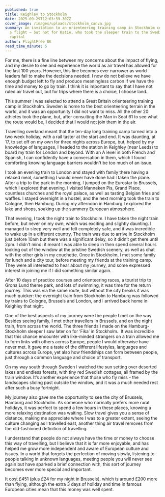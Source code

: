 ```yaml
---
published: true
title: Keighley to Stockholm
date: 2025-09-29T12:03:59.307Z
cover_image: /images/uploads/stockholm_canva.jpg
summary: An invitation to an orienteering training camp in Stockholm could mean
  a flight – but not for Katie, who took the sleeper train to the Swedish
  capital
author: FlightFree UK
read_time_minute: 5
---
```

For me, there is a fine line between my concerns about the impact of flying, and my desire to see and experience the world as air travel has allowed for the last 100 years. However, this line becomes ever narrower as world leaders fail to make the decisions needed. I now do not believe we have enough budget left to fly and produce meaningless carbon if we have the time and money to go by train. I think it is important to say that I have not ruled air travel out, but for trips where there is a choice, I choose land. 

This summer I was selected to attend a Great Britain orienteering training camp in Stockholm. Sweden is home to the best orienteering terrain in the world, and it was an opportunity I did not want to miss. All the other 20 athletes took the plane, but, after consulting the Man in Seat 61 to see what the route would be, I decided that I would not join them in the air.

Travelling overland meant that the ten-day long training camp turned into a two week holiday, with a rail taster at the start and end. It was daunting, at 17, to set off on my own for three nights across Europe, but, helped by my knowledge of languages, I headed to the station in Keighley (near Leeds) to board my train for London and beyond. With an A level in both French and Spanish, I can confidently have a conversation in them, which I found comforting knowing language barriers wouldn't be too much of an issue.

I took an evening train to London and stayed with family there having a relaxed meal, something I would never have done had I taken the plane. After a trip to the park in the morning, I jumped on the Eurostar to Brussels, which I explored that evening. I visited Manneken Pis, Grand Place, countless churches and the royal palace, as well as tasting Belgian fries and waffles. I stayed overnight in a hostel, and the next morning took the train to Cologne, then Hamburg. During my afternoon in Hamburg I explored the lake and shops, soaking up the summery European atmosphere.

That evening, I took the night train to Stockholm. I have taken the night train before, but never on my own, which was exciting and slightly daunting. I managed to sleep very well and felt completely safe, and it was incredible to wake up in a different country. The train was due to arrive in Stockholm just before 10am but there was a significant delay, so it didn’t get there until 2pm. I didn’t mind: it meant I was able to sleep in then spend several hours looking out of the window at the pristine Swedish scenery, as well as chat with the other girls in my couchette. Once in Stockholm, I met some family for lunch and a city tour, before meeting my friends at the training camp. They were all interested to hear about my journey, and some expressed interest in joining me if I did something similar again.

After 10 days of practice courses and orienteering races, a tourist trip to Grona Lund theme park, and lots of swimming, it was time for the return journey. This was via the same route, but without the city breaks it was much quicker: the overnight train from Stockholm to Hamburg was followed by trains to Cologne, Brussels and London, and I arrived back home in Keighley that night.

One of the best aspects of my journey were the people I met on the way. Besides seeing family, I met other travellers in Brussels, and on the night train, from across the world. The three friends I made on the Hamburg-Stockholm sleeper I saw later on for ‘Fika’ in Stockholm.  It was incredible that this chance encounter with like-minded strangers on a train allowed me to form links with others across Europe, people I would otherwise have never met. It gave me a taste of the different lifestyles, languages and cultures across Europe, yet also how friendships can form between people, just through a common language and choice of transport.

On my way south through Sweden I watched the sun setting over deserted lakes and endless forests, with tiny red Swedish cottages, all framed by the train window. It’s another experience that those who fly miss - the landscapes sliding past outside the window, and it was a much needed rest after such a busy fortnight.

My journey also gave me the opportunity to see the city of Brussels, Hamburg and Stockholm. As someone who normally prefers more rural holidays, it was perfect to spend a few hours in these places, knowing a more relaxing destination was waiting. Slow travel gives you a sense of distance, making me appreciate where I was to a greater extent, seeing the culture changing as I travelled east, another thing air travel removes from the old-fashioned definition of travelling.

I understand that people do not always have the time or money to choose this way of travelling, but I believe that it is far more enjoyable, and has helped me grow more independent and aware of European culture and issues. In a world that forgets the perfection of moving slowly, listening to people talking in unknown languages, meeting people you will never see again but have sparked a brief connection with, this sort of journey becomes ever more special and important.

It cost £451 (plus £24 for my night in Brussels), which is around £200 more than flying, although the extra 3 days of holiday and time in famous European cities mean that this money was well spent.